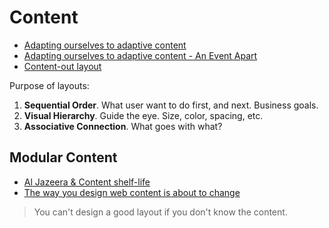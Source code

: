 # Content

* [Adapting ourselves to adaptive content](http://karenmcgrane.com/2012/09/04/adapting-ourselves-to-adaptive-content-video-slides-and-transcript-oh-my/)
* [Adapting ourselves to adaptive content - An Event Apart](https://vimeo.com/56705945)
* [Content-out layout](http://alistapart.com/article/content-out-layout)

Purpose of layouts:

1. **Sequential Order**. What user want to do first, and next. Business goals.
2. **Visual Hierarchy**. Guide the eye. Size, color, spacing, etc.
3. **Associative Connection**. What goes with what?

## Modular Content

* [Al Jazeera & Content shelf-life](http://markboulton.co.uk/journal/aljazeeracontent)
* [The way you design web content is about to change](http://www.newfangled.com/the_way_you_design_web_content_is_about_to_change)

> You can't design a good layout if you don't know the content.